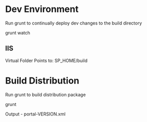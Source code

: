 # Dev Environment
Run grunt to continually deploy dev changes to the build directory

grunt watch

## IIS
Virtual Folder Points to: SP_HOME/build

# Build Distribution
Run grunt to build distribution package

grunt

Output - portal-VERSION.xml

